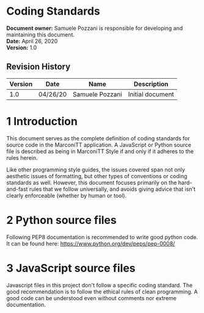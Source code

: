 # Coding Standards

**Document owner:** Samuele Pozzani is responsible for developing and maintaining this document.  
**Date:** April 26, 2020  
**Version:** 1.0

## Revision History

| Version | Date     | Name            | Description      |
|---------|----------|-----------------|------------------|
| 1.0     | 04/26/20 | Samuele Pozzani | Initial document |


# 1 Introduction

This document serves as the complete definition of coding standards for source code in the MarconiTT application. A JavaScript or Python source file is described as being in MarconiTT Style if and only if it adheres to the rules herein.  

Like other programming style guides, the issues covered span not only aesthetic issues of formatting, but other types of conventions or coding standards as well. However, this document focuses primarily on the hard-and-fast rules that we follow universally, and avoids giving advice that isn't clearly enforceable (whether by human or tool).

# 2 Python source files

Following PEP8 documentation is recommended to write good python code. It can be found here: https://www.python.org/dev/peps/pep-0008/ 

# 3 JavaScript source files 

Javascript files in this project don't follow a specific coding standard. The good recommendation is to follow the ethical rules of clean programming. A good code can be understood even without comments nor extreme documentation.